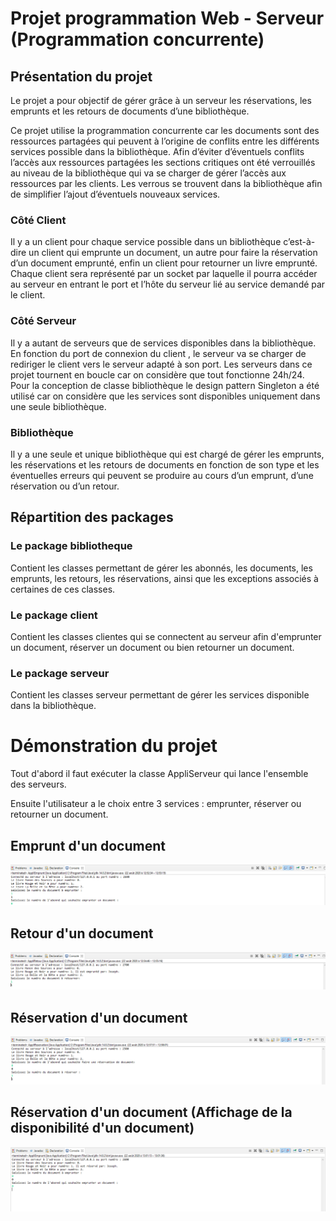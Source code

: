 # Projet programmation Web - Serveur (Programmation concurrente)

## Présentation du projet

Le projet a pour objectif de gérer grâce à un serveur les réservations, les emprunts et les retours de documents d’une bibliothèque.


Ce projet utilise la programmation concurrente car les documents sont des ressources partagées qui peuvent à l’origine de conflits entre les différents services possible dans la bibliothèque. Afin d’éviter d’éventuels conflits l’accès aux ressources partagées les sections critiques ont été verrouillés au niveau de la bibliothèque qui va se charger de gérer l’accès aux ressources par les clients. Les verrous se trouvent dans la bibliothèque afin de simplifier l’ajout d’éventuels nouveaux services. 

### Côté Client
Il y a un client pour chaque service possible dans un bibliothèque c’est-à-dire un client qui emprunte un document, un autre pour faire la réservation d’un document emprunté, enfin un client pour retourner un livre emprunté. Chaque client sera représenté par un socket par laquelle il pourra accéder au serveur en entrant le port et l’hôte du serveur lié au service demandé par le client.

### Côté Serveur
Il y a autant de serveurs que de services disponibles dans la bibliothèque. En fonction du port de connexion du client , le serveur va se charger de rediriger le client vers le serveur adapté à son port. Les serveurs dans ce projet tournent en boucle car on considère que tout fonctionne 24h/24. Pour la conception de classe bibliothèque le design pattern Singleton a été utilisé car on considère que les services sont disponibles uniquement dans une seule bibliothèque.

### Bibliothèque
Il y a une seule et unique bibliothèque qui est chargé de gérer les emprunts, les réservations et les retours de documents en fonction de son type et les éventuelles erreurs qui peuvent se produire au cours d’un emprunt, d’une réservation ou d’un retour.

## Répartition des packages

### Le package bibliotheque

Contient les classes permettant de gérer les abonnés, les documents, les emprunts, les retours, les réservations, ainsi que les exceptions associés à certaines de ces classes.

### Le package client

Contient les classes clientes qui se connectent au serveur afin d'emprunter un document, réserver un document ou bien retourner un document.

### Le package serveur

Contient les classes serveur permettant de gérer les services disponible dans la bibliothèque.

# Démonstration du projet

Tout d'abord il faut exécuter la classe AppliServeur qui lance l'ensemble des serveurs.

Ensuite l'utilisateur a le choix entre 3 services : emprunter, réserver ou retourner un document.

## Emprunt d'un document
![Image console retour document](ImgEmprunt.png)
## Retour d'un document
![Image console retour document](ImgRetour.png)
## Réservation d'un document
![Image console retour document](ImgReservation.png)
## Réservation d'un document (Affichage de la disponibilité d'un document)
![Image console retour document](ImgEmprunt2.png)
